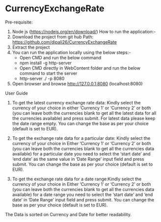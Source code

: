 # CurrencyExchangeRate

Pre-requisite:
1. Node js (https://nodejs.org/en/download/)
How to run the application:-
1. Download the project from git hub
   Path: https://github.com/dipali26/CurrencyExchangeRate
2. Extract the project
3. You can run the application locally using the below steps:-
   * Open CMD and run the below command
   * npm install -g http-server
   * Open CMD directly in WebContent folder and run the below command to start the server
   * http-server ./ -p 8080
4. Open browser and browse http://127.0.0.1:8080 (localhost:8080)


User Guide

1) To get the latest currency exchange rate data: Kindly select the currency of your choice in either ‘Currency 1’ or ‘Currency 2’ or both (you can leave both the currencies blank to get all the latest data for all the currencies available) and press submit. For latest data please keep the date range empty. You can change the base as per your choice (default is set to EUR).

2) To get the exchange rate data for a particular date: Kindly select the currency of your choice in Either ‘Currency 1’ or ‘Currency 2’ or both (you can leave both the currencies blank to get all the currencies data available) for a particular date you need to select the ‘start date’ and ‘end date’ as the same value in ‘Date Range’ input field and press submit. You can change the base as per your choice (default is set to EUR).

3) To get the exchange rate data for a date range:Kindly select the currency of your choice in Either ‘Currency 1’ or ‘Currency 2’ or both (you can leave both the currencies blank to get all the currencies data available) for a date range you need to select the ‘start date’ and ‘end date’ in ‘Date Range’ input field and press submit. You can change the base as per your choice (default is set to EUR).

The Data is sorted on Currency and Date for better readability.
